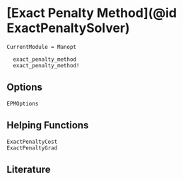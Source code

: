 # [Exact Penalty Method](@id ExactPenaltySolver)

```@meta
CurrentModule = Manopt
```

```@docs
  exact_penalty_method
  exact_penalty_method!
```

## Options

```@docs
EPMOptions
```

## Helping Functions

```
ExactPenaltyCost
ExactPenaltyGrad
```

## Literature